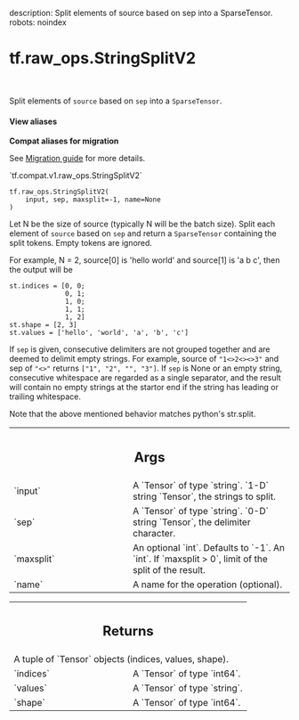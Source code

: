 description: Split elements of source based on sep into a SparseTensor.
robots: noindex

# tf.raw_ops.StringSplitV2

<!-- Insert buttons and diff -->

<table class="tfo-notebook-buttons tfo-api nocontent" align="left">

</table>



Split elements of `source` based on `sep` into a `SparseTensor`.

<section class="expandable">
  <h4 class="showalways">View aliases</h4>
  <p>
<b>Compat aliases for migration</b>
<p>See
<a href="https://www.tensorflow.org/guide/migrate">Migration guide</a> for
more details.</p>
<p>`tf.compat.v1.raw_ops.StringSplitV2`</p>
</p>
</section>

<pre class="devsite-click-to-copy prettyprint lang-py tfo-signature-link">
<code>tf.raw_ops.StringSplitV2(
    input, sep, maxsplit=-1, name=None
)
</code></pre>



<!-- Placeholder for "Used in" -->

Let N be the size of source (typically N will be the batch size). Split each
element of `source` based on `sep` and return a `SparseTensor`
containing the split tokens. Empty tokens are ignored.

For example, N = 2, source[0] is 'hello world' and source[1] is 'a b c',
then the output will be
```
st.indices = [0, 0;
              0, 1;
              1, 0;
              1, 1;
              1, 2]
st.shape = [2, 3]
st.values = ['hello', 'world', 'a', 'b', 'c']
```

If `sep` is given, consecutive delimiters are not grouped together and are
deemed to delimit empty strings. For example, source of `"1<>2<><>3"` and
sep of `"<>"` returns `["1", "2", "", "3"]`. If `sep` is None or an empty
string, consecutive whitespace are regarded as a single separator, and the
result will contain no empty strings at the startor end if the string has
leading or trailing whitespace.

Note that the above mentioned behavior matches python's str.split.

<!-- Tabular view -->
 <table class="responsive fixed orange">
<colgroup><col width="214px"><col></colgroup>
<tr><th colspan="2"><h2 class="add-link">Args</h2></th></tr>

<tr>
<td>
`input`
</td>
<td>
A `Tensor` of type `string`.
`1-D` string `Tensor`, the strings to split.
</td>
</tr><tr>
<td>
`sep`
</td>
<td>
A `Tensor` of type `string`.
`0-D` string `Tensor`, the delimiter character.
</td>
</tr><tr>
<td>
`maxsplit`
</td>
<td>
An optional `int`. Defaults to `-1`.
An `int`. If `maxsplit > 0`, limit of the split of the result.
</td>
</tr><tr>
<td>
`name`
</td>
<td>
A name for the operation (optional).
</td>
</tr>
</table>



<!-- Tabular view -->
 <table class="responsive fixed orange">
<colgroup><col width="214px"><col></colgroup>
<tr><th colspan="2"><h2 class="add-link">Returns</h2></th></tr>
<tr class="alt">
<td colspan="2">
A tuple of `Tensor` objects (indices, values, shape).
</td>
</tr>
<tr>
<td>
`indices`
</td>
<td>
A `Tensor` of type `int64`.
</td>
</tr><tr>
<td>
`values`
</td>
<td>
A `Tensor` of type `string`.
</td>
</tr><tr>
<td>
`shape`
</td>
<td>
A `Tensor` of type `int64`.
</td>
</tr>
</table>


